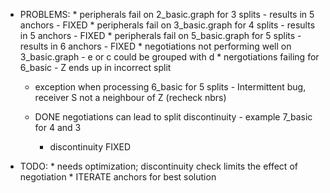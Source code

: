 *   PROBLEMS:
        *   peripherals fail on 2_basic.graph for 3 splits - results in 5 anchors - FIXED
        *   peripherals fail on 3_basic.graph for 4 splits - results in 5 anchors - FIXED
        *   peripherals fail on 5_basic.graph for 5 splits - results in 6 anchors - FIXED
        *   negotiations not performing well on 3_basic.graph - e or c could be grouped with d
        *   nergotiations failing for 6_basic - Z ends up in incorrect split
    -   exception when processing 6_basic for 5 splits - Intermittent bug, receiver S not a neighbour of Z (recheck nbrs)
    
    -   DONE negotiations can lead to split discontinuity - example 7_basic for 4 and 3
        -   discontinuity FIXED

*   TODO:
        *   needs optimization; discontinuity check limits the effect of negotiation
        *   ITERATE anchors for best solution
    